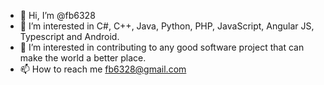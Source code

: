 - 👋 Hi, I’m @fb6328
- 👀 I’m interested in C#, C++, Java, Python, PHP, JavaScript, Angular JS, Typescript and Android.
- 💞️ I’m interested in contributing to any good software project that can make the world a better place.
- 📫 How to reach me fb6328@gmail.com
<!---
fb6328/fb6328 is a ✨ special ✨ repository because its `README.md` (this file) appears on your GitHub profile.
You can click the Preview link to take a look at your changes.
--->
